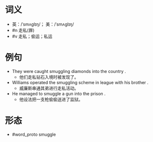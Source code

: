 # 词义
- 英：/ˈsmʌɡlɪŋ/； 美：/ˈsmʌɡlɪŋ/
- #n 走私(罪)
- #v 走私；偷运；私运
# 例句
- They were caught smuggling diamonds into the country .
	- 他们走私钻石入境时被发现了。
- Williams operated the smuggling scheme in league with his brother .
	- 威廉斯串通其弟进行走私活动。
- He managed to smuggle a gun into the prison .
	- 他设法把一支枪偷偷送进了监狱。
# 形态
- #word_proto smuggle
